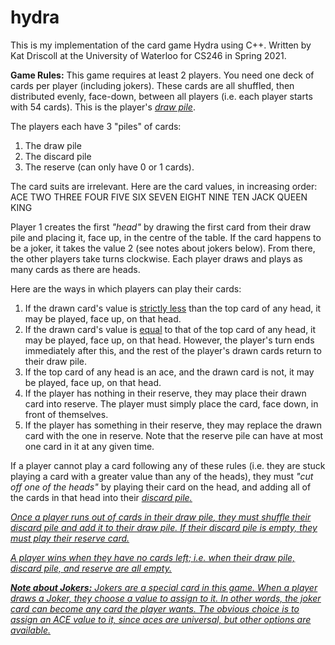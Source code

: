# hydra
This is my implementation of the card game Hydra using C++.
Written by Kat Driscoll at the University of Waterloo for CS246 in Spring 2021.


<b>Game Rules:</b>
This game requires at least 2 players. You need one deck of cards per player (including jokers). These cards are all shuffled, then distributed evenly, face-down, between all players (i.e. each player starts with 54 cards). This is the player's <i><u>draw pile</u></i>.

The players each have 3 "piles" of cards:
1. The draw pile
2. The discard pile
3. The reserve (can only have 0 or 1 cards).

The card suits are irrelevant. Here are the card values, in increasing order:
ACE   TWO   THREE   FOUR   FIVE   SIX   SEVEN   EIGHT   NINE   TEN   JACK   QUEEN   KING

Player 1 creates the first <i>"head"</i> by drawing the first card from their draw pile and placing it, face up, in the centre of the table. If the card happens to be a joker, it takes the value 2 (see notes about jokers below). From there, the other players take turns clockwise. Each player draws and plays as many cards as there are heads.

Here are the ways in which players can play their cards:
1. If the drawn card's value is <u>strictly less</u> than the top card of any head, it may be played, face up, on that head.
2. If the drawn card's value is <u>equal</u> to that of the top card of any head, it may be played, face up, on that head. However, the player's turn ends immediately after this, and the rest of the player's drawn cards return to their draw pile.
3. If the top card of any head is an ace, and the drawn card is not, it may be played, face up, on that head.
4. If the player has nothing in their reserve, they may place their drawn card into reserve. The player must simply place the card, face down, in front of themselves.
5. If the player has something in their reserve, they may replace the drawn card with the one in reserve. Note that the reserve pile can have at most one card in it at any given time.

If a player cannot play a card following any of these rules (i.e. they are stuck playing a card with a greater value than any of the heads), they must <i>"cut off one of the heads"</i> by playing their card on the head, and adding all of the cards in that head into their <i><u>discard pile<u><i>.
  
Once a player runs out of cards in their <i>draw pile</i>, they must shuffle their <i>discard pile</i> and add it to their draw pile. If their discard pile is empty, they must play their reserve card.
  
A player wins when they have no cards left; i.e. when their draw pile, discard pile, and reserve are all empty.
  
<b>Note about Jokers:</b>
Jokers are a special card in this game. When a player draws a Joker, they choose a value to assign to it. In other words, the joker card can become any card the player wants. The obvious choice is to assign an ACE value to it, since aces are universal, but other options are available.
  
